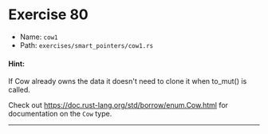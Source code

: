 # Exercise 80

- Name: ```cow1```
- Path: ```exercises/smart_pointers/cow1.rs```
#### Hint: 

If Cow already owns the data it doesn't need to clone it when to_mut() is called.

Check out https://doc.rust-lang.org/std/borrow/enum.Cow.html for documentation
on the `Cow` type.



---



